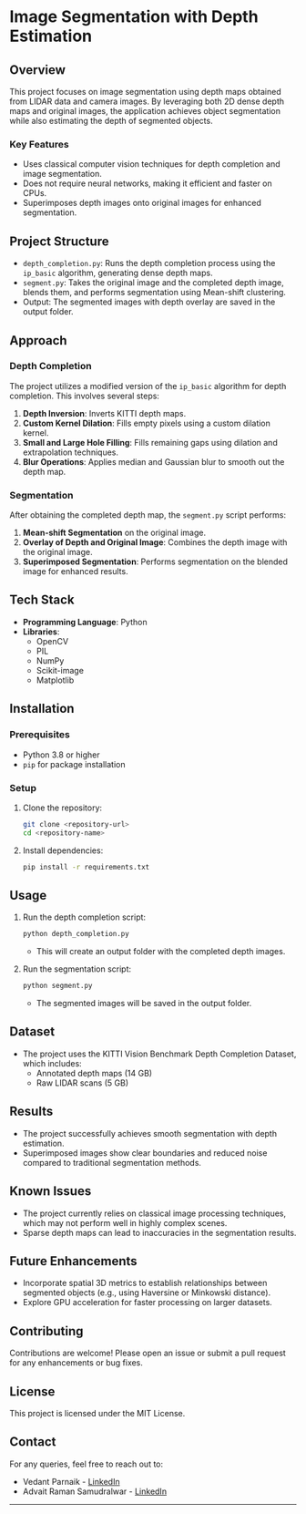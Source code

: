 # Image Segmentation with Depth Estimation

## Overview
This project focuses on image segmentation using depth maps obtained from LIDAR data and camera images. By leveraging both 2D dense depth maps and original images, the application achieves object segmentation while also estimating the depth of segmented objects. 
 
### Key Features
- Uses classical computer vision techniques for depth completion and image segmentation.
- Does not require neural networks, making it efficient and faster on CPUs.
- Superimposes depth images onto original images for enhanced segmentation.

## Project Structure
- `depth_completion.py`: Runs the depth completion process using the `ip_basic` algorithm, generating dense depth maps.
- `segment.py`: Takes the original image and the completed depth image, blends them, and performs segmentation using Mean-shift clustering.
- Output: The segmented images with depth overlay are saved in the output folder.

## Approach
### Depth Completion
The project utilizes a modified version of the `ip_basic` algorithm for depth completion. This involves several steps:
1. **Depth Inversion**: Inverts KITTI depth maps.
2. **Custom Kernel Dilation**: Fills empty pixels using a custom dilation kernel.
3. **Small and Large Hole Filling**: Fills remaining gaps using dilation and extrapolation techniques.
4. **Blur Operations**: Applies median and Gaussian blur to smooth out the depth map.

### Segmentation
After obtaining the completed depth map, the `segment.py` script performs:
1. **Mean-shift Segmentation** on the original image.
2. **Overlay of Depth and Original Image**: Combines the depth image with the original image.
3. **Superimposed Segmentation**: Performs segmentation on the blended image for enhanced results.

## Tech Stack
- **Programming Language**: Python
- **Libraries**:
  - OpenCV
  - PIL
  - NumPy
  - Scikit-image
  - Matplotlib

## Installation
### Prerequisites
- Python 3.8 or higher
- `pip` for package installation

### Setup
1. Clone the repository:
   ```bash
   git clone <repository-url>
   cd <repository-name>
   ```
2. Install dependencies:
   ```bash
   pip install -r requirements.txt
   ```

## Usage
1. Run the depth completion script:
   ```bash
   python depth_completion.py
   ```
   - This will create an output folder with the completed depth images.

2. Run the segmentation script:
   ```bash
   python segment.py
   ```
   - The segmented images will be saved in the output folder.

## Dataset
- The project uses the KITTI Vision Benchmark Depth Completion Dataset, which includes:
  - Annotated depth maps (14 GB)
  - Raw LIDAR scans (5 GB)

## Results
- The project successfully achieves smooth segmentation with depth estimation.
- Superimposed images show clear boundaries and reduced noise compared to traditional segmentation methods.

## Known Issues
- The project currently relies on classical image processing techniques, which may not perform well in highly complex scenes.
- Sparse depth maps can lead to inaccuracies in the segmentation results.

## Future Enhancements
- Incorporate spatial 3D metrics to establish relationships between segmented objects (e.g., using Haversine or Minkowski distance).
- Explore GPU acceleration for faster processing on larger datasets.

## Contributing
Contributions are welcome! Please open an issue or submit a pull request for any enhancements or bug fixes.

## License
This project is licensed under the MIT License.

## Contact
For any queries, feel free to reach out to:
- Vedant Parnaik - [LinkedIn](https://www.linkedin.com/in/vedantparnaik/)
- Advait Raman Samudralwar - [LinkedIn](your-linkedin-url)

---
